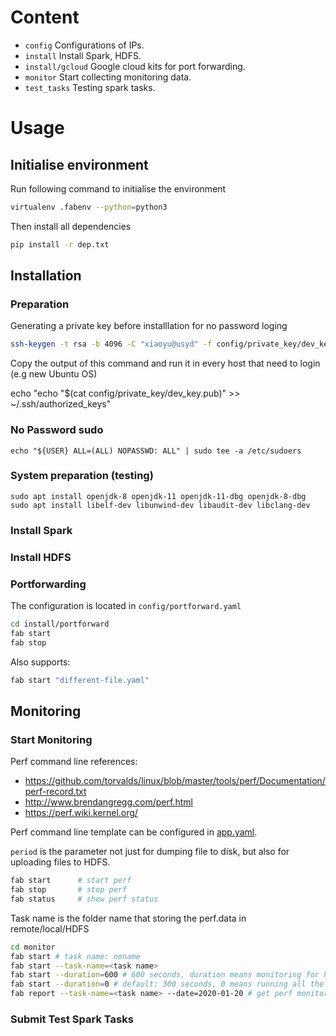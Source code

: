 # Content

- `config` Configurations of IPs.
- `install` Install Spark, HDFS.
- `install/gcloud` Google cloud kits for port forwarding.
- `monitor` Start collecting monitoring data.
- `test_tasks` Testing spark tasks.

# Usage

## Initialise environment

Run following command to initialise the environment

```bash
virtualenv .fabenv --python=python3
```

Then install all dependencies

```bash
pip install -r dep.txt 
```

## Installation

### Preparation

Generating a private key before installlation for no password loging

```bash
ssh-keygen -t rsa -b 4096 -C "xiaoyu@usyd" -f config/private_key/dev_key
```

Copy the output of this command and run it in every host that need to login (e.g new Ubuntu OS)

echo "echo \"$(cat config/private_key/dev_key.pub)\" >> ~/.ssh/authorized_keys"

### No Password sudo

```
echo "${USER} ALL=(ALL) NOPASSWD: ALL" | sudo tee -a /etc/sudoers
```

### System preparation (testing)

```
sudo apt install openjdk-8 openjdk-11 openjdk-11-dbg openjdk-8-dbg 
sudo apt install libelf-dev libunwind-dev libaudit-dev libclang-dev
```

### Install Spark

### Install HDFS

### Portforwarding

The configuration is located in `config/portforward.yaml`

```bash
cd install/portforward
fab start
fab stop
```

Also supports:

```bash
fab start "different-file.yaml"
```

## Monitoring

### Start Monitoring


Perf command line references:
* https://github.com/torvalds/linux/blob/master/tools/perf/Documentation/perf-record.txt
* http://www.brendangregg.com/perf.html
* https://perf.wiki.kernel.org/

Perf command line template can be configured in [app.yaml](config/app.yaml).

`period` is the parameter not just for dumping file to disk, but also for uploading files to HDFS.

```bash
fab start      # start perf
fab stop       # stop perf
fab status     # show perf status
```

Task name is the folder name that storing the perf.data in remote/local/HDFS

```bash
cd monitor
fab start # task name: noname
fab start --task-name=<task name>
fab start --duration=600 # 600 seconds, duration means monitoring for how long
fab start --duration=0 # default: 300 seconds, 0 means running all the time
fab report --task-name=<task name> --date=2020-01-20 # get perf monitoring data from HDFS to local
```

### Submit Test Spark Tasks






